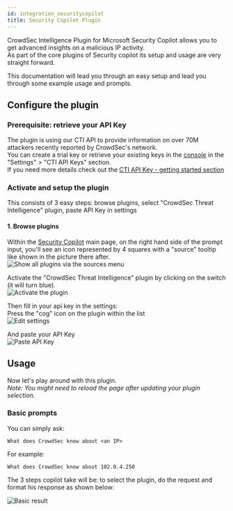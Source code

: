 ```yaml
---
id: integration_securitycopilot
title: Security Copilot Plugin
---
```


CrowdSec Intelligence Plugin for Microsoft Security Copilot allows you to get advanced insights on a malicious IP activity.  
As part of the core plugins of Security copilot its setup and usage are very straight forward.

This documentation will lead you through an easy setup and lead you through some example usage and prompts.

## Configure the plugin

### Prerequisite: retrieve your API Key
The plugin is using our CTI API to provide information on over 70M attackers recently reported by CrowdSec's network.  
You can create a trial key or retrieve your existing keys in the [console](https://app.crowdsec.net/) in the "Settings" > "CTI API Keys" section.  
If you need more details check out the [CTI API Key - getting started section](/cti_api/getting_started.mdx)

### Activate and setup the plugin
This consists of 3 easy steps: browse plugins, select "CrowdSec Threat Intelligence" plugin, paste API Key in settings

#### 1. Browse plugins
Within the [Security Copilot](https://securitycopilot.microsoft.com/) main page, on the right hand side of the prompt input, you'll see an icon represented by 4 squares with a "source" tooltip like shown in the picture there after.   
![Show all plugins via the sources menu](/img/securitycopilot_prompt_and_sourcebutton.png)

Activate the "CrowdSec Threat Intelligence" plugin by clicking on the switch (it will turn blue).  
![Activate the plugin](/img/securitycopilot_plugin_activation.png)

Then fill in your api key in the settings:  
Press the "cog" icon on the plugin within the list  
![Edit settings](/img/securitycopilot_edit_settings.png)

And paste your API Key  
![Paste API Key](/img/securitycopilot_fill_api_key.png)

## Usage

Now let's play around with this plugin.  
*Note: You might need to reload the page after updating your plugin selection.*  

### Basic prompts

You can simply ask:  
```
What does CrowdSec know about <an IP>
```
For example: 
```
What does CrowdSec know about 102.0.4.250
```  

The 3 steps copilot take will be: to select the plugin, do the request and format his response as shown below:  

![Basic result](/img/securitycopilot_basic_prompt_result.png)
